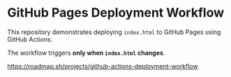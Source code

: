 # GitHub Pages Deployment Workflow

This repository demonstrates deploying `index.html` to GitHub Pages using GitHub Actions.  

The workflow triggers **only when `index.html` changes**.

https://roadmap.sh/projects/github-actions-deployment-workflow
